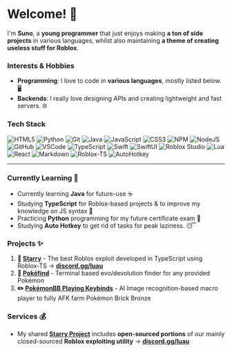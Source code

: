 # Welcome! 👋

I'm **Suno**, a **young programmer** that just enjoys making **a ton of side projects** in various languages, whilst also maintaining **a theme of creating useless stuff for Roblox**.

### Interests & Hobbies
* **Programming**:  I love to code in **various languages**, mostly listed below. 🖥️
* **Backends**: I really love designing APIs and creating lightweight and fast servers. 🌐

### Tech Stack

![HTML5](https://img.shields.io/badge/html5-%23E34F26.svg?style=for-the-badge&logo=html5&logoColor=white)
![Python](https://img.shields.io/badge/python-3670A0?style=for-the-badge&logo=python&logoColor=ffdd54)
![Git](https://img.shields.io/badge/git-%23F05033.svg?style=for-the-badge&logo=git&logoColor=white)
![Java](https://img.shields.io/badge/java-%23ED8B00.svg?style=for-the-badge&logo=openjdk&logoColor=white)
![JavaScript](https://img.shields.io/badge/javascript-%23323330.svg?style=for-the-badge&logo=javascript&logoColor=%23F7DF1E)
![CSS3](https://img.shields.io/badge/css3-%231572B6.svg?style=for-the-badge&logo=css3&logoColor=white)
![NPM](https://img.shields.io/badge/NPM-%23CB3837.svg?style=for-the-badge&logo=npm&logoColor=white)
![NodeJS](https://img.shields.io/badge/node.js-6DA55F?style=for-the-badge&logo=node.js&logoColor=white)
![GitHub](https://img.shields.io/badge/github-%23121011.svg?style=for-the-badge&logo=github&logoColor=white)
![VSCode](https://img.shields.io/badge/VSCode-007ACC?style=for-the-badge&logo=visual-studio-code&logoColor=white)
![TypeScript](https://img.shields.io/badge/typescript-%23007ACC.svg?style=for-the-badge&logo=typescript&logoColor=white)
![Swift](https://img.shields.io/badge/swift-FA7343?style=for-the-badge&logo=swift&logoColor=white)
![SwiftUI](https://img.shields.io/badge/swiftui-%230099FF.svg?style=for-the-badge&logo=swift&logoColor=white)
![Roblox Studio](https://img.shields.io/badge/roblox%20studio-%23F7DF1E.svg?style=for-the-badge&logo=roblox&logoColor=black)
![Lua](https://img.shields.io/badge/lua-%232C2D72.svg?style=for-the-badge&logo=lua&logoColor=white)
![React](https://img.shields.io/badge/react-%2361DAFB.svg?style=for-the-badge&logo=react&logoColor=black)
![Markdown](https://img.shields.io/badge/markdown-%23000000.svg?style=for-the-badge&logo=markdown&logoColor=white)
![Roblox-TS](https://img.shields.io/badge/roblox--ts-%23EF4B25.svg?style=for-the-badge&logo=roblox&logoColor=white)
![AutoHotkey](https://img.shields.io/badge/AutoHotkey-%23A8C34A.svg?style=for-the-badge&logo=autohotkey&logoColor=white)

--- 

### Currently Learning 📖
- Currently learning **Java** for future-use ☕
- Studying **TypeScript** for Roblox-based projects & to improve my knowledge on JS syntax 🌴
- Practicing **Python** programming for my future certificate exam 📝
- Studying **Auto Hotkey** to get rid of tasks for peak laziness. 😴

### Projects ✨
1. **🌟 [Starry](https://github.com/Starry-Proj)** - The best Roblox exploit developed in TypeScript using Roblox-TS → **[discord.gg/luau](https://discord.gg/luau)**
2. **💨 [Pokéfind](https://github.com/Some-Cool-Stuffs/Pokefind)** - Terminal based evo/devolution finder for any provided Pokémon
3. **✏️ [PokémonBB Playing Keybinds](https://github.com/mr-suno/PokemonBB-Playing-Keybinds)** - AI Image recognition-based macro player to fully AFK farm Pokémon Brick Bronze

### Services 💰
- My shared **[Starry Project](https://github.com/Starry-Proj)** includes **open-sourced portions** of our mainly closed-sourced **Roblox exploiting utility**  → **[discord.gg/luau](https://discord.gg/luau)**
